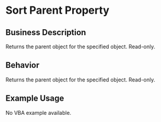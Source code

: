 # Sort Parent Property

## Business Description
Returns the parent object for the specified object. Read-only.

## Behavior
Returns the parent object for the specified object. Read-only.

## Example Usage
No VBA example available.